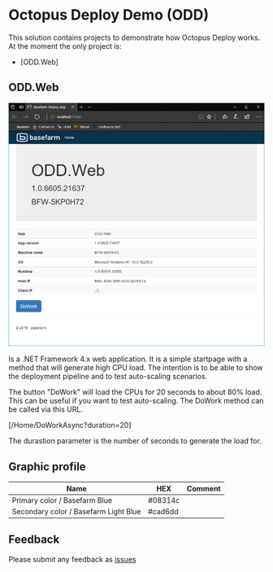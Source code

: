 # Octopus Deploy Demo (ODD)

This solution contains projects to demonstrate how Octopus Deploy works. At the moment the only project is:

* [ODD.Web]

## ODD.Web

![ODD.Web](/images/Capture.png)

Is a .NET Framework 4.x web application. It is a simple startpage with a method that will generate high CPU load. The intention is to be able to show the deployment pipeline 
and to test auto-scaling scenarios. 

The button "DoWork" will load the CPUs for 20 seconds to about 80% load. This can be useful if you want to test auto-scaling.  The DoWork method can be called via this URL.

[/Home/DoWorkAsync?duration=20] 

The durastion parameter is the number of seconds to generate the load for.


## Graphic profile

| Name | HEX | Comment |
| ---- | ---- | ---- |
| Primary color / Basefarm Blue | #08314c | |
| Secondary color / Basefarm Light Blue | #cad6dd | |

## Feedback

Please submit any feedback as [issues](https://github.com/yooakim/odd/issues/new) 


